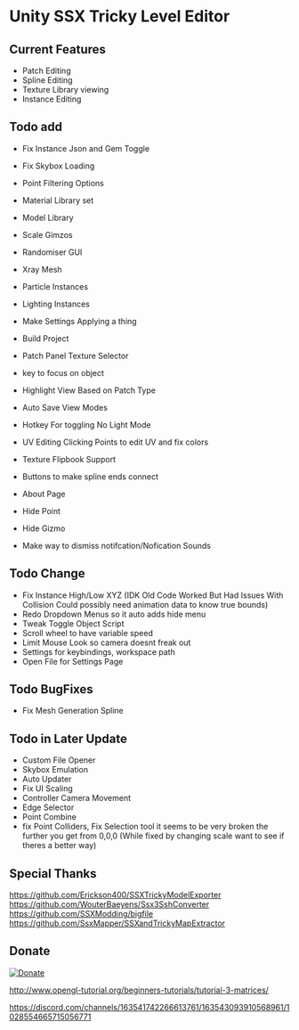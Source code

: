 # Unity SSX Tricky Level Editor

## Current Features
- Patch Editing
- Spline Editing
- Texture Library viewing
- Instance Editing
 
## Todo add
- Fix Instance Json and Gem Toggle
- Fix Skybox Loading
- Point Filtering Options
- Material Library set
- Model Library
- Scale Gimzos
- Randomiser GUI
- Xray Mesh
- Particle Instances
- Lighting Instances

- Make Settings Applying a thing
- Build Project
- Patch Panel Texture Selector
- key to focus on object
- Highlight View Based on Patch Type
- Auto Save View Modes
- Hotkey For toggling No Light Mode
- UV Editing Clicking Points to edit UV and fix colors
- Texture Flipbook Support
- Buttons to make spline ends connect
- About Page
- Hide Point
- Hide Gizmo
- Make way to dismiss notifcation/Nofication Sounds

## Todo Change
- Fix Instance High/Low XYZ (IDK Old Code Worked But Had Issues With Collision Could possibly need animation data to know true bounds)
- Redo Dropdown Menus so it auto adds hide menu
- Tweak Toggle Object Script
- Scroll wheel to have variable speed
- Limit Mouse Look so camera doesnt freak out
- Settings for keybindings, workspace path
- Open File for Settings Page

## Todo BugFixes
- Fix Mesh Generation Spline

## Todo in Later Update
- Custom File Opener
- Skybox Emulation
- Auto Updater
- Fix UI Scaling
- Controller Camera Movement
- Edge Selector
- Point Combine
- fix Point Colliders, Fix Selection tool it seems to be very broken the further you get from 0,0,0 (While fixed by changing scale want to see if theres a better way)

## Special Thanks
https://github.com/Erickson400/SSXTrickyModelExporter <br>
https://github.com/WouterBaeyens/Ssx3SshConverter <br>
https://github.com/SSXModding/bigfile <br>
https://github.com/SsxMapper/SSXandTrickyMapExtractor <br>

## Donate
[![Donate](https://www.paypalobjects.com/en_AU/i/btn/btn_donateCC_LG.gif)](https://www.paypal.com/donate/?business=VT6TG8KKZM98E&no_recurring=0&currency_code=AUD)

http://www.opengl-tutorial.org/beginners-tutorials/tutorial-3-matrices/

https://discord.com/channels/163541742266613761/163543093910568961/1028554665715056771
